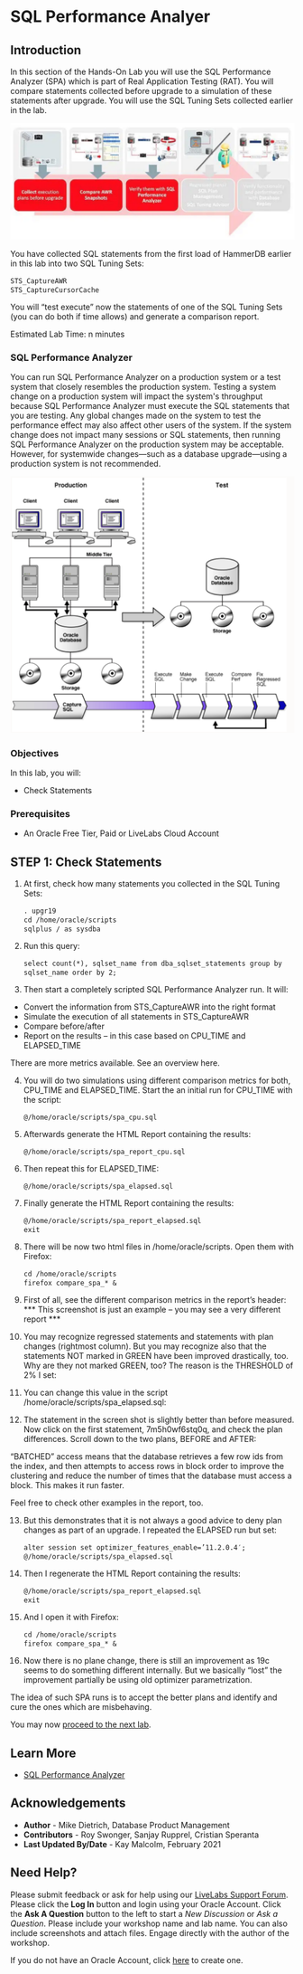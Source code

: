 # SQL Performance Analyer

## Introduction

In this section of the Hands-On Lab you will use the SQL Performance Analyzer (SPA) which is part of Real Application Testing (RAT). You will compare statements collected before upgrade to a simulation of these statements after upgrade. You will use the SQL Tuning Sets collected earlier in the lab.

![](./images/spa.png " ")

You have collected SQL statements from the first load of HammerDB earlier in this lab into two SQL Tuning Sets:

    STS_CaptureAWR
    STS_CaptureCursorCache

You will “test execute” now the statements of one of the SQL Tuning Sets (you can do both if time allows) and generate a comparison report.

Estimated Lab Time: n minutes

### SQL Performance Analyzer
You can run SQL Performance Analyzer on a production system or a test system that closely resembles the production system. Testing a system change on a production system will impact the system's throughput because SQL Performance Analyzer must execute the SQL statements that you are testing. Any global changes made on the system to test the performance effect may also affect other users of the system. If the system change does not impact many sessions or SQL statements, then running SQL Performance Analyzer on the production system may be acceptable. However, for systemwide changes—such as a database upgrade—using a production system is not recommended.

![](./images/spa-2.png " ")

### Objectives

In this lab, you will:
* Check Statements

### Prerequisites

* An Oracle Free Tier, Paid or LiveLabs Cloud Account

## **STEP 1**: Check Statements

1. At first, check how many statements you collected in the SQL Tuning Sets:

    ````
    . upgr19
    cd /home/oracle/scripts
    sqlplus / as sysdba
    ````

2. Run this query:

    ````
    select count(*), sqlset_name from dba_sqlset_statements group by sqlset_name order by 2;
    ````

3. Then start a completely scripted SQL Performance Analyzer run. It will:
- Convert the information from STS_CaptureAWR into the right format
- Simulate the execution of all statements in STS_CaptureAWR
- Compare before/after
- Report on the results – in this case based on CPU_TIME and ELAPSED_TIME

There are more metrics available. See an overview here.

4. You will do two simulations using different comparison metrics for both, CPU_TIME and ELAPSED_TIME.  Start the an initial run for CPU_TIME with the script:

    ````
    @/home/oracle/scripts/spa_cpu.sql
    ````

5. Afterwards generate the HTML Report containing the results:
   
    ````
    @/home/oracle/scripts/spa_report_cpu.sql
    ````
6. Then repeat this for ELAPSED_TIME:

    ````
    @/home/oracle/scripts/spa_elapsed.sql
    ````

7. Finally generate the HTML Report containing the results:

    ````
    @/home/oracle/scripts/spa_report_elapsed.sql
    exit
    ````

8. There will be now two html files in /home/oracle/scripts. Open them with Firefox:

    ````
    cd /home/oracle/scripts
    firefox compare_spa_* &
    ````
9. First of all, see the different comparison metrics in the report’s header:
*** This screenshot is just an example – you may see a very different report ***

10. You may recognize regressed statements and statements with plan changes (rightmost column).  But you may recognize also that the statements NOT marked in GREEN have been improved drastically, too.  Why are they not marked GREEN, too? The reason is the THRESHOLD of 2% I set:

11. You can change this value in the script /home/oracle/scripts/spa_elapsed.sql:

12. The statement in the screen shot is slightly better than before measured.  Now click on the first statement, 7m5h0wf6stq0q, and check the plan differences.  Scroll down to the two plans, BEFORE and AFTER:

“BATCHED” access means that the database retrieves a few row ids from the index, and then attempts to access rows in block order to improve the clustering and reduce the number of times that the database must access a block. This makes it run faster.

Feel free to check other examples in the report, too.

13. But this demonstrates that it is not always a good advice to deny plan changes as part of an upgrade. I repeated the ELAPSED run but set:

    ````
    alter session set optimizer_features_enable=’11.2.0.4′;
    @/home/oracle/scripts/spa_elapsed.sql
    ````

14. Then I regenerate the HTML Report containing the results:

     ````
    @/home/oracle/scripts/spa_report_elapsed.sql
    exit
    ````

15. And I open it with Firefox:

    ````
    cd /home/oracle/scripts
    firefox compare_spa_* &
    ````

16. Now there is no plane change, there is still an improvement as 19c seems to do something different internally. But we basically “lost” the improvement partially be using old optimizer parametrization.

The idea of such SPA runs is to accept the better plans and identify and cure the ones which are misbehaving.

You may now [proceed to the next lab](#next).

## Learn More

* [SQL Performance Analyzer](https://docs.oracle.com/en/database/oracle/oracle-database/19/ratug/introduction-to-sql-performance-analyzer.html#GUID-860FC707-B281-4D81-8B43-1E3857194A72)

## Acknowledgements
* **Author** - Mike Dietrich, Database Product Management
* **Contributors** -  Roy Swonger, Sanjay Rupprel, Cristian Speranta
* **Last Updated By/Date** - Kay Malcolm, February 2021

## Need Help?
Please submit feedback or ask for help using our [LiveLabs Support Forum](https://community.oracle.com/tech/developers/categories/livelabsdiscussions). Please click the **Log In** button and login using your Oracle Account. Click the **Ask A Question** button to the left to start a *New Discussion* or *Ask a Question*.  Please include your workshop name and lab name.  You can also include screenshots and attach files.  Engage directly with the author of the workshop.

If you do not have an Oracle Account, click [here](https://profile.oracle.com/myprofile/account/create-account.jspx) to create one.
